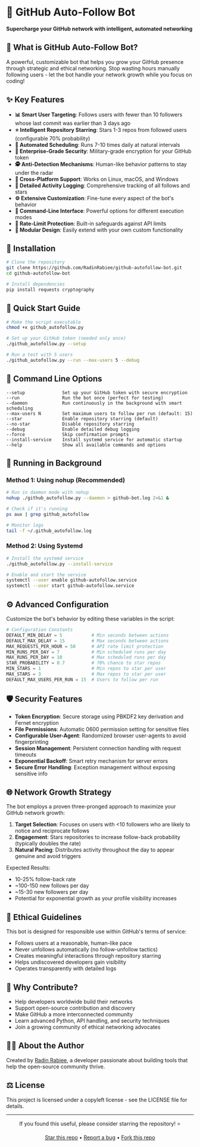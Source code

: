 # 🚀 GitHub Auto-Follow Bot




**Supercharge your GitHub network with intelligent, automated networking**


## 💫 What is GitHub Auto-Follow Bot?

A powerful, customizable bot that helps you grow your GitHub presence through strategic and ethical networking. Stop wasting hours manually following users - let the bot handle your network growth while you focus on coding!


## ✨ Key Features

- **📊 Smart User Targeting**: Follows users with fewer than 10 followers whose last commit was earlier than 3 days ago
- **⭐ Intelligent Repository Starring**: Stars 1-3 repos from followed users (configurable 70% probability)
- **🔄 Automated Scheduling**: Runs 7-10 times daily at natural intervals
- **🔐 Enterprise-Grade Security**: Military-grade encryption for your GitHub token
- **🕵️ Anti-Detection Mechanisms**: Human-like behavior patterns to stay under the radar
- **📱 Cross-Platform Support**: Works on Linux, macOS, and Windows
- **📝 Detailed Activity Logging**: Comprehensive tracking of all follows and stars
- **⚙️ Extensive Customization**: Fine-tune every aspect of the bot's behavior
- **🔧 Command-Line Interface**: Powerful options for different execution modes
- **🚫 Rate-Limit Protection**: Built-in safeguards against API limits
- **🧩 Modular Design**: Easily extend with your own custom functionality

## 🚀 Installation

```bash
# Clone the repository
git clone https://github.com/RadinRabiee/github-autofollow-bot.git
cd github-autofollow-bot

# Install dependencies
pip install requests cryptography
```

## 🏁 Quick Start Guide

```bash
# Make the script executable
chmod +x github_autofollow.py

# Set up your GitHub token (needed only once)
./github_autofollow.py --setup

# Run a test with 5 users
./github_autofollow.py --run --max-users 5 --debug
```

## 🔧 Command Line Options

```
--setup              Set up your GitHub token with secure encryption
--run                Run the bot once (perfect for testing)
--daemon             Run continuously in the background with smart scheduling
--max-users N        Set maximum users to follow per run (default: 15)
--star               Enable repository starring (default)
--no-star            Disable repository starring
--debug              Enable detailed debug logging
--force              Skip confirmation prompts
--install-service    Install systemd service for automatic startup
--help               Show all available commands and options
```

## 🔄 Running in Background

### Method 1: Using nohup (Recommended)

```bash
# Run in daemon mode with nohup
nohup ./github_autofollow.py --daemon > github-bot.log 2>&1 &

# Check if it's running
ps aux | grep github_autofollow

# Monitor logs
tail -f ~/.github_autofollow.log
```

### Method 2: Using Systemd

```bash
# Install the systemd service
./github_autofollow.py --install-service

# Enable and start the service
systemctl --user enable github-autofollow.service
systemctl --user start github-autofollow.service
```

## ⚙️ Advanced Configuration

Customize the bot's behavior by editing these variables in the script:

```python
# Configuration Constants
DEFAULT_MIN_DELAY = 5           # Min seconds between actions
DEFAULT_MAX_DELAY = 15          # Max seconds between actions
MAX_REQUESTS_PER_HOUR = 50      # API rate limit protection
MIN_RUNS_PER_DAY = 7            # Min scheduled runs per day
MAX_RUNS_PER_DAY = 10           # Max scheduled runs per day
STAR_PROBABILITY = 0.7          # 70% chance to star repos
MIN_STARS = 1                   # Min repos to star per user
MAX_STARS = 3                   # Max repos to star per user
DEFAULT_MAX_USERS_PER_RUN = 15  # Users to follow per run
```

## 🛡️ Security Features

- **Token Encryption**: Secure storage using PBKDF2 key derivation and Fernet encryption
- **File Permissions**: Automatic 0600 permission setting for sensitive files
- **Configurable User-Agent**: Randomized browser user-agents to avoid fingerprinting
- **Session Management**: Persistent connection handling with request timeouts
- **Exponential Backoff**: Smart retry mechanism for server errors
- **Secure Error Handling**: Exception management without exposing sensitive info

## 🌐 Network Growth Strategy

The bot employs a proven three-pronged approach to maximize your GitHub network growth:

1. **Target Selection**: Focuses on users with <10 followers who are likely to notice and reciprocate follows
2. **Engagement**: Stars repositories to increase follow-back probability (typically doubles the rate)
3. **Natural Pacing**: Distributes activity throughout the day to appear genuine and avoid triggers

Expected Results:
- 10-25% follow-back rate
- ~100-150 new follows per day
- ~15-30 new followers per day
- Potential for exponential growth as your profile visibility increases

## 📜 Ethical Guidelines

This bot is designed for responsible use within GitHub's terms of service:

- Follows users at a reasonable, human-like pace
- Never unfollows automatically (no follow-unfollow tactics)
- Creates meaningful interactions through repository starring
- Helps undiscovered developers gain visibility
- Operates transparently with detailed logs

## 🤝 Why Contribute?

- Help developers worldwide build their networks
- Support open-source contribution and discovery
- Make GitHub a more interconnected community
- Learn advanced Python, API handling, and security techniques
- Join a growing community of ethical networking advocates

## 👨‍💻 About the Author

Created by [Radin Rabiee](https://github.com/RadinRabiee), a developer passionate about building tools that help the open-source community thrive.

## ⚖️ License

This project is licensed under a copyleft license - see the LICENSE file for details.

---

<div align="center">
<p>If you found this useful, please consider starring the repository! ⭐</p>
<p>
<a href="https://github.com/RadinRabiee/github-autofollow-bot/stargazers">Star this repo</a> •
<a href="https://github.com/RadinRabiee/github-autofollow-bot/issues">Report a bug</a> •
<a href="https://github.com/RadinRabiee/github-autofollow-bot/fork">Fork this repo</a>
</p>
</div>
